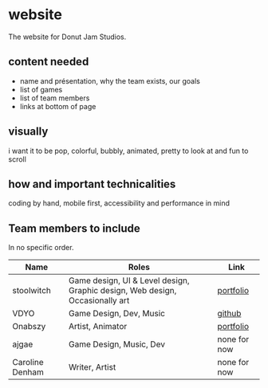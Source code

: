 # website
The website for Donut Jam Studios.

## content needed

- name and présentation, why the team exists, our goals
- list of games
- list of team members
- links at bottom of page

## visually

i want it to be pop, colorful, bubbly, animated, pretty to look at and fun to scroll

## how and important technicalities

coding by hand, mobile first, accessibility and performance in mind

## Team members to include

In no specific order.

| Name  |  Roles | Link  |
|---|---|---|
|  stoolwitch | Game design, UI & Level design, Graphic design, Web design, Occasionally art  | [portfolio](https://nyxviolet.com)  |
|  VDYO | Game Design, Dev, Music  |  [github](https://github.com/lacpe) |
|  Onabszy | Artist, Animator  |  [portfolio](https://onabszy.com) |
|  ajgae | Game Design, Music, Dev  |  none for now |
|  Caroline Denham | Writer, Artist |  none for now |